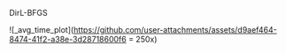 DirL-BFGS

![_avg_time_plot](https://github.com/user-attachments/assets/d9aef464-8474-41f2-a38e-3d28718600f6 = 250x)
